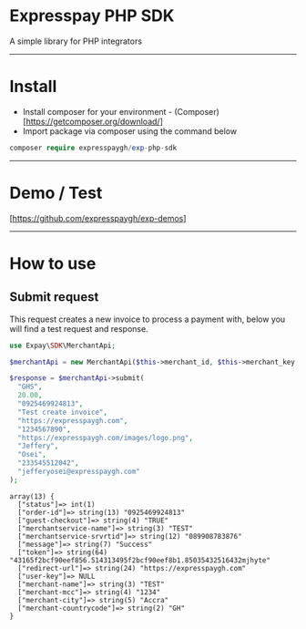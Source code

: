 # Expresspay PHP SDK
A simple library for PHP integrators

------------------

# Install
* Install composer for your environment - (Composer)[https://getcomposer.org/download/]
* Import package via composer using the command below
```php
composer require expresspaygh/exp-php-sdk
```

-------------------

# Demo / Test
[https://github.com/expresspaygh/exp-demos]

-------------------

# How to use

## Submit request
This request creates a new invoice to process a payment with, below you will find a test request and response.

```php
use Expay\SDK\MerchantApi;

$merchantApi = new MerchantApi($this->merchant_id, $this->merchant_key, $this->environment);

$response = $merchantApi->submit(
  "GHS",
  20.00,
  "0925469924813",
  "Test create invoice",
  "https://expresspaygh.com",
  "1234567890",
  "https://expresspaygh.com/images/logo.png",
  "Jeffery",
  "Osei",
  "233545512042",
  "jefferyosei@expresspaygh.com"
);
```

```
array(13) {
  ["status"]=> int(1)
  ["order-id"]=> string(13) "0925469924813"
  ["guest-checkout"]=> string(4) "TRUE"
  ["merchantservice-name"]=> string(3) "TEST"
  ["merchantservice-srvrtid"]=> string(12) "089908783876"
  ["message"]=> string(7) "Success"
  ["token"]=> string(64) "43165f2bcf90eef856.514313495f2bcf90eef8b1.85035432516432mjhyte"
  ["redirect-url"]=> string(24) "https://expresspaygh.com"
  ["user-key"]=> NULL
  ["merchant-name"]=> string(3) "TEST"
  ["merchant-mcc"]=> string(4) "1234"
  ["merchant-city"]=> string(5) "Accra"
  ["merchant-countrycode"]=> string(2) "GH"
}
```

